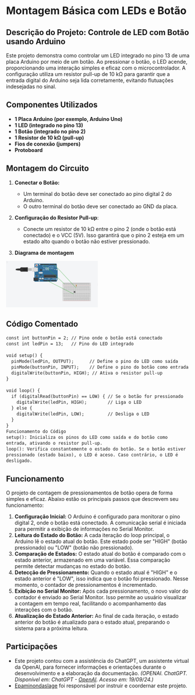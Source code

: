 # Montagem Básica com LEDs e Botão

## Descrição do Projeto: Controle de LED com Botão usando Arduino
Este projeto demonstra como controlar um LED integrado no pino 13 de uma placa Arduino por meio de um botão. Ao pressionar o botão, o LED acende, proporcionando uma interação simples e eficaz com o microcontrolador. A configuração utiliza um resistor pull-up de 10 kΩ para garantir que a entrada digital do Arduino seja lida corretamente, evitando flutuações indesejadas no sinal.

## Componentes Utilizados
- **1 Placa Arduino (por exemplo, Arduino Uno)**
- **1 LED (integrado no pino 13)**
- **1 Botão (integrado no pino 2)**
- **1 Resistor de 10 kΩ (pull-up)**
- **Fios de conexão (jumpers)**
- **Protoboard**


## Montagem do Circuito
1. **Conectar o Botão:**
   - Um terminal do botão deve ser conectado ao pino digital 2 do Arduino.
   - O outro terminal do botão deve ser conectado ao GND da placa.

2. **Configuração do Resistor Pull-up**:
   - Conecte um resistor de 10 kΩ entre o pino 2 (onde o botão está conectado) e o VCC (5V). Isso garantirá que o pino 2 esteja em um estado alto quando o botão não estiver pressionado.
     
3. **Diagrama de montagem**
<img src="https://github.com/Epaminondaslage/Aluno_Fulano_de_Tal/blob/main/Exercicio_em_Casa_1/Figura.jpeg" alt="Circuito" width="50%">

## Código Comentado
```
const int buttonPin = 2; // Pino onde o botão está conectado
const int ledPin = 13;   // Pino do LED integrado

void setup() {
  pinMode(ledPin, OUTPUT);      // Define o pino do LED como saída
  pinMode(buttonPin, INPUT);    // Define o pino do botão como entrada
  digitalWrite(buttonPin, HIGH); // Ativa o resistor pull-up
}

void loop() {
  if (digitalRead(buttonPin) == LOW) { // Se o botão for pressionado
    digitalWrite(ledPin, HIGH);        // Liga o LED
  } else {
    digitalWrite(ledPin, LOW);         // Desliga o LED
  }
}
Funcionamento do Código
setup(): Inicializa os pinos do LED como saída e do botão como entrada, ativando o resistor pull-up.
loop(): Verifica constantemente o estado do botão. Se o botão estiver pressionado (estado baixo), o LED é aceso. Caso contrário, o LED é desligado.  
```

## Funcionamento
O projeto de contagem de pressionamentos de botão opera de forma simples e eficaz. Abaixo estão os principais passos que descrevem seu funcionamento:
1. **Configuração Inicial:** O Arduino é configurado para monitorar o pino digital 2, onde o botão está conectado. A comunicação serial é iniciada para permitir a exibição de informações no Serial Monitor.
2. **Leitura do Estado do Botão:** A cada iteração do loop principal, o Arduino lê o estado atual do botão. Este estado pode ser "HIGH" (botão pressionado) ou "LOW" (botão não pressionado).
3. **Comparação de Estados:** O estado atual do botão é comparado com o estado anterior, armazenado em uma variável. Essa comparação permite detectar mudanças no estado do botão.
4. **Detecção de Pressionamento:** Quando o estado atual é "HIGH" e o estado anterior é "LOW", isso indica que o botão foi pressionado. Nesse momento, o contador de pressionamentos é incrementado.
5. **Exibição no Serial Monitor:** Após cada pressionamento, o novo valor do contador é enviado ao Serial Monitor. Isso permite ao usuário visualizar a contagem em tempo real, facilitando o acompanhamento das interações com o botão.
6. **Atualização do Estado Anterior:** Ao final de cada iteração, o estado anterior do botão é atualizado para o estado atual, preparando o sistema para a próxima leitura.

## Participações
- Este projeto contou com a assistência do ChatGPT, um assistente virtual da OpenAI, para fornecer informações e orientações durante o desenvolvimento e a elaboração da documentação.
  *(OPENAI. ChatGPT. Disponível em: ChatGPT - [OpenAI](https://www.openai.com/chatgpt). Acesso em: 19/09/24.)*
- [Epaminondaslage](https://www.bing.com/ck/a?!&&p=cf945232149fce13JmltdHM9MTcyNjcwNDAwMCZpZ3VpZD0yNGZkYWYyYS1lMjZiLTYzMWYtMzY0MC1iYmJiZTNlZTYyZGImaW5zaWQ9NTE5Mg&ptn=3&ver=2&hsh=3&fclid=24fdaf2a-e26b-631f-3640-bbbbe3ee62db&psq=src%3d%22https%3a%2f%2fgithub.com%2fEpaminondaslage%2fAluno_Fulano_de_Tal%2fblob%2fmain%2fExercicio_em_Casa_1%2fFigura.jpeg%22+alt%3d%22Circuito%22+width%3d%2250%25%22&u=a1aHR0cHM6Ly9naXRodWIuY29tL0VwYW1pbm9uZGFzbGFnZQ&ntb=1) foi responsável por instruir e coordernar este projeto.


